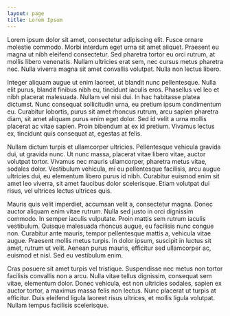 ```yaml
---
layout: page
title: Lorem Ipsum
---
```


Lorem ipsum dolor sit amet, consectetur adipiscing elit. Fusce ornare molestie commodo. Morbi interdum eget urna sit amet aliquet. Praesent eu magna ut nibh eleifend consectetur. Sed pharetra tortor eu orci rutrum, at mollis libero venenatis. Nullam ultricies erat sem, nec cursus metus pharetra nec. Nulla viverra magna sit amet convallis volutpat. Nulla non lectus libero.

Integer aliquam augue ut enim laoreet, ut blandit nunc pellentesque. Nulla elit purus, blandit finibus nibh eu, tincidunt iaculis eros. Phasellus vel leo et nibh placerat malesuada. Nullam vel nisi dui. In hac habitasse platea dictumst. Nunc consequat sollicitudin urna, eu pretium ipsum condimentum eu. Curabitur lobortis, purus sit amet rhoncus rutrum, arcu sapien pharetra diam, sit amet aliquam purus enim eget dolor. Sed id velit a urna mollis placerat ac vitae sapien. Proin bibendum at ex id pretium. Vivamus lectus ex, tincidunt quis consequat at, egestas at felis.

Nullam dictum turpis et ullamcorper ultricies. Pellentesque vehicula gravida dui, ut gravida nunc. Ut nunc massa, placerat vitae libero vitae, auctor volutpat tortor. Vivamus nec mauris ullamcorper, pharetra metus vitae, sodales dolor. Vestibulum vehicula, mi eu pellentesque facilisis, arcu augue ultricies dui, eu elementum libero purus id nibh. Curabitur euismod enim sit amet leo viverra, sit amet faucibus dolor scelerisque. Etiam volutpat dui risus, vel ultrices lectus ultrices quis.

Mauris quis velit imperdiet, accumsan velit a, consectetur magna. Donec auctor aliquam enim vitae rutrum. Nulla sed justo in orci dignissim commodo. In semper iaculis vulputate. Proin mattis sem rutrum iaculis vestibulum. Quisque malesuada rhoncus augue, eu facilisis nunc congue non. Curabitur ante mauris, tempor pellentesque mattis a, vehicula vitae augue. Praesent mollis metus turpis. In dolor ipsum, suscipit in luctus sit amet, rutrum ut velit. Aenean purus mauris, efficitur sed ullamcorper ac, euismod et nisl. Sed eu vestibulum enim.

Cras posuere sit amet turpis vel tristique. Suspendisse nec metus non tortor facilisis convallis non a arcu. Nulla vitae tellus dignissim, consequat sem vitae, elementum dolor. Donec vehicula, est non ultricies sodales, sapien ex auctor tortor, a maximus massa felis non lectus. Nunc placerat ut turpis at efficitur. Duis eleifend ligula laoreet risus ultrices, et mollis ligula volutpat. Nullam tempus facilisis scelerisque.
